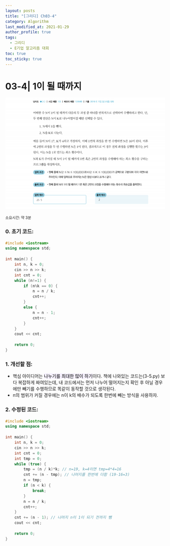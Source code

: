 ```yaml
---
layout: posts
title: "[그리디] Ch03-4"
category: Algorithm
last_modified_at: 2021-01-29
author_profile: true
tags:
  - 그리디
  - E기업 알고리즘 대회
toc: true
toc_sticky: true
---
```


# 03-4| 1이 될 때까지

![03-4문제](/assets/image/03-4.PNG)

<small>
소요시간: 약 3분
</small>

### 0. 초기 코드:
```c++
#include <iostream>
using namespace std;

int main() {
	int n, k = 0;
	cin >> n >> k;
	int cnt = 0;
	while (n!=1) {
		if (n%k == 0) {
			n = n / k;
			cnt++;
		}
		else {
			n = n - 1;
			cnt++;
		}
	}
	cout << cnt;

	return 0;
}
```

### 1. 개선할 점:
* 핵심 아이디어는 <mark style='background-color: #f5f0ff'>나누기를 최대한 많이 하기</mark>이다. 책에 나와있는 코드는(3-5.py) 보다 복잡하게 짜여있는데, 내 코드에서는 먼저 나누어 떨어지는지 확인 후 아닐 경우에만 빼기를 수행하므로 똑같이 동작할 것으로 생각된다.
* n의 범위가 커질 경우에는 n이 k의 배수가 되도록 한번에 빼는 방식을 사용하자.

### 2. 수정된 코드:
```c++
#include <iostream>
using namespace std;

int main() {
	int n, k = 0;
	cin >> n >> k;
	int cnt = 0;
	int tmp = 0;
	while (true) {
		tmp = (n / k)*k; // n=19, k=4이면 tmp=4*4=16
		cnt += (n - tmp); // 나머지를 한번에 더함 (19-16=3)
		n = tmp;
		if (n < k) {
			break;
		}
		n = n / k;
		cnt++;
	}
	cnt += (n - 1); // 나머지 n이 1이 되기 전까지 뺌
	cout << cnt;

	return 0;
}
```
